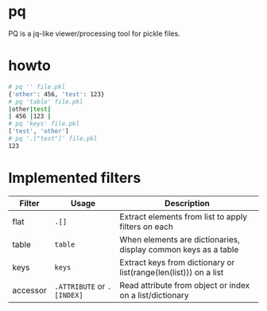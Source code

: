 # pq

PQ is a jq-like viewer/processing tool for pickle files.

# howto

```bash
# pq '' file.pkl
{'other': 456, 'test': 123}
# pq 'table' file.pkl
|other|test|
| 456 |123 |
# pq 'keys' file.pkl
['test', 'other']
# pq '.["test"]' file.pkl
123
```

# Implemented filters

| Filter | Usage | Description |
| ------ | ----- | ----------- |
| flat   | `.[]`    | Extract elements from list to apply filters on each |
| table  | `table` | When elements are dictionaries, display common keys as a table |
| keys   | `keys`  | Extract keys from dictionary or list(range(len(list))) on a list |
| accessor | `.ATTRIBUTE` or `.[INDEX]` | Read attribute from object or index on a list/dictionary |
